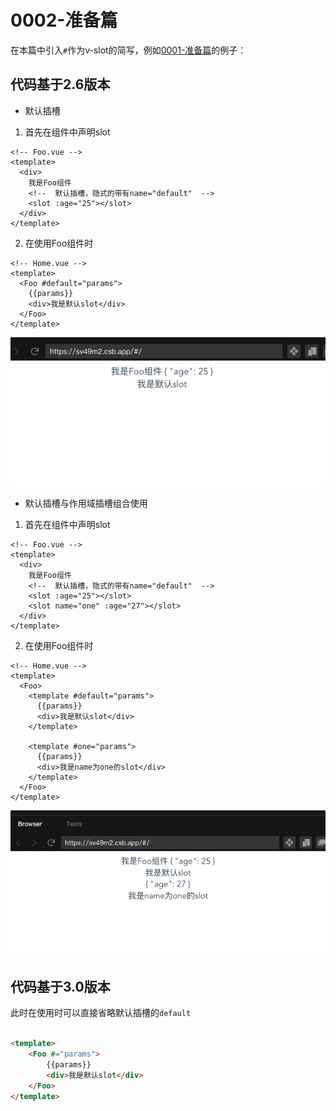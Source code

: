# 0002-准备篇

在本篇中引入`#`作为v-slot的简写，例如[0001-准备篇](/vue-ecology/rfcs/0001-准备篇.md)的例子：

## 代码基于2.6版本

- 默认插槽

1. 首先在组件中声明slot

```vue
<!-- Foo.vue -->
<template>
  <div>
    我是Foo组件
    <!--  默认插槽，隐式的带有name="default"  -->
    <slot :age="25"></slot>
  </div>
</template>
```

2. 在使用Foo组件时

```vue
<!-- Home.vue -->
<template>
  <Foo #default="params">
    {{params}}
    <div>我是默认slot</div>
  </Foo>
</template>
```

![img.png](/imgs/vue-rfcs/slot-short-2.png)

- 默认插槽与作用域插槽组合使用

1. 首先在组件中声明slot

```vue
<!-- Foo.vue -->
<template>
  <div>
    我是Foo组件
    <!--  默认插槽，隐式的带有name="default"  -->
    <slot :age="25"></slot>
    <slot name="one" :age="27"></slot>
  </div>
</template>
```

2. 在使用Foo组件时

```vue
<!-- Home.vue -->
<template>
  <Foo>
    <template #default="params">
      {{params}}
      <div>我是默认slot</div>
    </template>

    <template #one="params">
      {{params}}
      <div>我是name为one的slot</div>
    </template>
  </Foo>
</template>
```

![img.png](/imgs/vue-rfcs/slot-short-1.png)

## 代码基于3.0版本

此时在使用时可以直接省略默认插槽的`default`

```html

<template>
    <Foo #="params">
        {{params}}
        <div>我是默认slot</div>
    </Foo>
</template>
```

